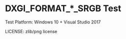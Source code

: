 # DXGI_FORMAT_*_SRGB Test

Test Platform: Windows 10 + Visual Studio 2017

LICENSE: zlib/png license

